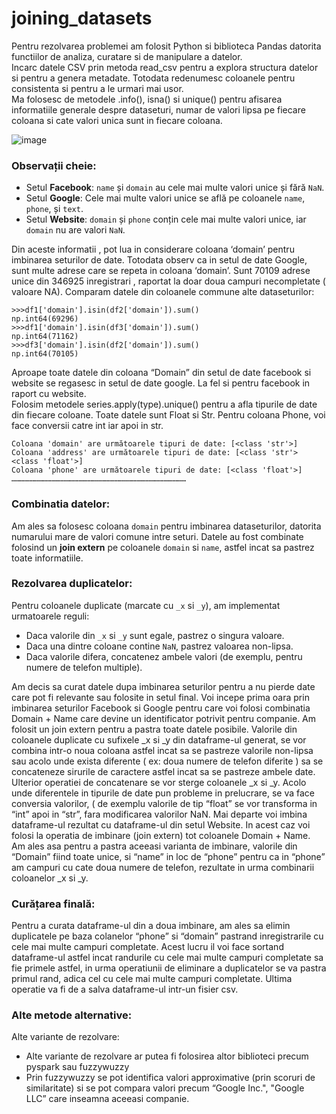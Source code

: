 # joining_datasets

Pentru rezolvarea problemei am folosit Python si biblioteca Pandas datorita functiilor de analiza, curatare si de manipulare a datelor. <br>
Incarc datele CSV prin metoda read_csv pentru a explora structura datelor si pentru a genera metadate. Totodata redenumesc coloanele pentru consistenta si pentru a le urmari mai usor.<br>
Ma folosesc de metodele  .info(), isna() si unique() pentru afisarea informatiile generale despre dataseturi, numar de valori lipsa pe fiecare coloana si cate valori unica sunt in fiecare coloana.<br>

![image](https://github.com/user-attachments/assets/9ebe2836-88f3-4d8c-a937-910df765e3d5)

### Observații cheie:
- Setul **Facebook**: `name` și `domain` au cele mai multe valori unice și fără `NaN`.
- Setul **Google**: Cele mai multe valori unice se află pe coloanele `name`, `phone`, și `text`.
- Setul **Website**: `domain` și `phone` conțin cele mai multe valori unice, iar `domain` nu are valori `NaN`.

Din aceste informatii , pot lua in considerare coloana ‘domain’ pentru imbinarea seturilor de date. Totodata observ ca in setul de date Google, sunt multe adrese care se repeta in coloana ‘domain’. Sunt 70109 adrese unice din 346925 inregistrari , raportat la doar doua campuri necompletate ( valoare NA).
Comparam datele din coloanele commune alte dataseturilor: </pre>
```
>>>df1['domain'].isin(df2['domain']).sum()
np.int64(69296)
>>>df1['domain'].isin(df3['domain']).sum()
np.int64(71162)
>>>df3['domain'].isin(df2['domain']).sum()
np.int64(70105)
```
Aproape toate datele din coloana “Domain” din setul de date facebook si website se regasesc in setul de date google. La fel si pentru facebook in raport cu website.<br>
Folosim metodele series.apply(type).unique() pentru a afla tipurile de date din fiecare coloane. Toate datele sunt Float si Str. Pentru coloana Phone, voi face conversii catre int iar apoi in str.<br>
```
Coloana 'domain' are următoarele tipuri de date: [<class 'str'>]
Coloana 'address' are următoarele tipuri de date: [<class 'str'> <class 'float'>]
Coloana 'phone' are următoarele tipuri de date: [<class 'float'>]
………………………………………………………………………………………………………
```
### Combinatia datelor:
Am ales sa folosesc coloana `domain` pentru imbinarea dataseturilor, datorita numarului mare de valori comune intre seturi. Datele au fost combinate folosind un **join extern** pe coloanele `domain` si `name`, astfel incat sa pastrez toate informatiile.

### Rezolvarea duplicatelor:
Pentru coloanele duplicate (marcate cu `_x` si `_y`), am implementat urmatoarele reguli:
- Daca valorile din `_x` si `_y` sunt egale, pastrez o singura valoare.
- Daca una dintre coloane contine `NaN`, pastrez valoarea non-lipsa.
- Daca valorile difera, concatenez ambele valori (de exemplu, pentru numere de telefon multiple).

Am decis sa curat datele dupa imbinarea seturilor pentru a nu pierde date care pot fi relevante sau folosite in setul final.
Voi incepe prima oara prin imbinarea seturilor Facebook si Google pentru care voi folosi combinatia Domain + Name care devine un identificator potrivit pentru companie. Am folosit un join extern pentru a pastra toate datele posibile. 
Valorile din coloanele duplicate cu sufixele _x si _y din dataframe-ul generat, se vor combina intr-o noua coloana astfel incat sa se pastreze valorile non-lipsa sau acolo unde exista diferente ( ex: doua numere de telefon diferite ) sa se concateneze sirurile de caractere astfel incat sa se pastreze ambele date. Ulterior operatiei de concatenare se vor sterge coloanele _x si _y. Acolo unde diferentele in tipurile de date pun probleme in prelucrare, se va face conversia valorilor, ( de exemplu valorile de tip “float” se vor transforma in “int” apoi in “str”, fara modificarea valorilor NaN.
Mai departe voi imbina dataframe-ul rezultat cu dataframe-ul din setul Website. In acest caz voi folosi la operatia de imbinare (join extern)  tot coloanele Domain + Name. Am ales asa pentru a pastra aceeasi varianta de imbinare, valorile din “Domain” fiind toate unice, si “name” in loc de “phone” pentru ca in “phone” am campuri cu cate doua numere de telefon, rezultate in urma combinarii coloanelor _x si _y.

### Curățarea finală:
Pentru a curata dataframe-ul din a doua imbinare, am ales sa elimin duplicatele pe baza colanelor “phone” si “domain” pastrand inregistrarile cu cele mai multe campuri completate. Acest lucru il voi face sortand dataframe-ul astfel incat randurile cu cele mai multe campuri completate sa fie primele astfel, in urma operatiunii de eliminare a duplicatelor se va pastra primul rand, adica cel cu cele mai multe campuri completate.
Ultima operatie va fi de a salva dataframe-ul intr-un fisier csv.

### Alte metode alternative:
Alte variante de rezolvare:
-	Alte variante de rezolvare ar putea fi folosirea altor biblioteci precum pyspark sau fuzzywuzzy
-	Prin fuzzywuzzy se pot identifica valori approximative (prin scoruri de similaritate) si se pot compara valori precum “Google Inc.", "Google LLC” care inseamna aceeasi companie.


